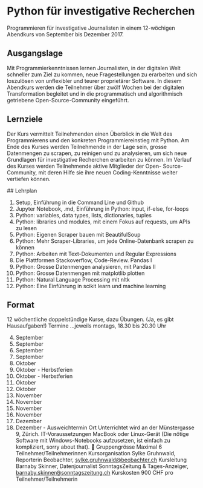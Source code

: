 # Python für investigative Recherchen

Programmieren für investigative Journalisten in einem 12-wöchigen Abendkurs von
September bis Dezember 2017.

## Ausgangslage
Mit Programmierkenntnissen lernen Journalisten, in der digitalen Welt schneller
zum Ziel zu kommen, neue Fragestellungen zu erarbeiten und sich loszulösen von
unflexibler und teurer proprietärer Software. In diesem Abendkurs werden die
Teilnehmer über zwölf Wochen bei der digitalen Transformation begleitet und in
die programmatisch und algorithmisch getriebene Open-Source-Community
eingeführt.

## Lernziele
Der Kurs vermittelt Teilnehmenden einen Überblick in die Welt des Programmierens
und den konkreten Programmiereinstieg mit Python. Am Ende des Kurses werden
Teilnehmende in der Lage sein, grosse Datenmengen zu scrapen, zu reinigen und zu
analysieren, um sich neue Grundlagen für investigative Recherchen erarbeiten zu
können. Im Verlauf des Kurses werden Teilnehmende aktive Mitglieder der Open-
Source-Community, mit deren Hilfe sie ihre neuen Coding-Kenntnisse weiter
vertiefen können.

## Lehrplan
1. Setup, Einführung in die Command Line und Github
2. Jupyter Notebook, .md, Einführung in Python: input, if-else, for-loops
3. Python: variables, data types, lists, dictionaries, tuples
4. Python: libraries und modules, mit einem Fokus auf requests, um APIs zu lesen
5. Python: Eigenen Scraper bauen mit BeautifulSoup
6. Python: Mehr Scraper-Libraries, um jede Online-Datenbank scrapen zu können
7. Python: Arbeiten mit Text-Dokumenten und Regular Expressions
8. Die Plattformen Stackoverflow, Code-Review. Pandas I
9. Python: Grosse Datenmengen analysieren, mit Pandas II
10. Python: Grosse Datenmengen mit matplotlib plotten
11. Python: Natural Language Processing mit nltk
12. Python: Eine Einführung in scikit learn und machine learning

## Format
12 wöchentliche doppelstündige Kurse, dazu Übungen. (Ja, es gibt Hausaufgaben!)
Termine
...jeweils montags, 18.30 bis 20.30 Uhr

4. September
11. September
18. September
25. September
1. Oktober
9. Oktober - Herbstferien
16. Oktober - Herbstferien
23. Oktober
30. Oktober
6. November
13. November
20. November
27. November
4. Dezember
11. Dezember - Ausweichtermin
Ort
Unterrichtet wird an der Münstergasse 9, Zürich.
IT-Voraussetzungen
MacBook oder Linux-Gerät (Die nötige Software mit Windows-Notebooks aufzusetzen, ist einfach zu kompliziert, sorry about that).

Gruppengrösse
Maximal 6 Teilnehmer/Teilnehmerinnen
Kursorganisation
Sylke Gruhnwald, Reporterin Beobachter, sylke.gruhnwald@beobachter.ch
Kursleitung
Barnaby Skinner, Datenjournalist SonntagsZeitung & Tages-Anzeiger, barnaby.skinner@sonntagszeitung.ch
Kurskosten
900 CHF pro Teilnehmer/Teilnehmerin
